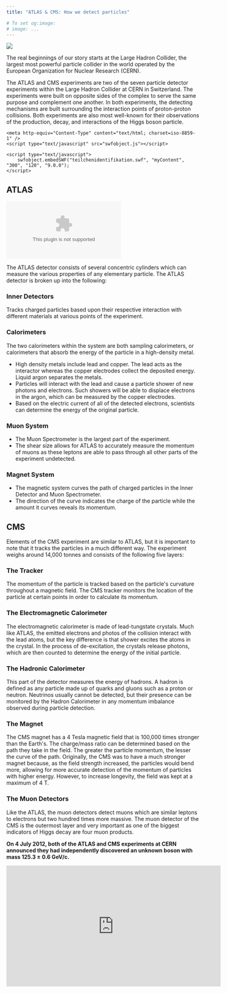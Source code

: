```yaml
---
title: "ATLAS & CMS: How we detect particles"

# To set og:image:
# image: ...
---
```


![](https://upload.wikimedia.org/wikipedia/commons/thumb/7/74/LHC.svg/800px-LHC.svg.png)

The real beginnings of our story starts at the Large Hadron Collider, the largest most powerful particle collider in the world operated by the European Organization for Nuclear Research (CERN).

The ATLAS and CMS experiments are two of the seven particle detector experiments within the Large Hadron Collider at CERN in Switzerland. The experiments were built on opposite sides of the complex to serve the same purpose and complement one another. In both experiments, the detecting mechanisms are built surrounding the interaction points of proton-proton collisions. Both experiments are also most well-known for their observations of the production, decay, and interactions of the Higgs boson particle.


    <meta http-equiv="Content-Type" content="text/html; charset=iso-8859-1" />
    <script type="text/javascript" src="swfobject.js"></script>

    <script type="text/javascript">
        swfobject.embedSWF("teilchenidentifikation.swf", "myContent", "300", "120", "9.0.0");
    </script>

## ATLAS

<embed src="/teilchenidentifikation.swf">

The ATLAS detector consists of several concentric cylinders which can measure the various properties of any elementary particle. The ATLAS detector is broken up into the following:

### Inner Detectors
Tracks charged particles based upon their respective interaction with different materials at various points of the experiment.

### Calorimeters
The two calorimeters within the system are both sampling calorimeters, or calorimeters that absorb the energy of the particle in a high-density metal.
* High density metals include lead and copper. The lead acts as the interactor whereas the copper electrodes collect the deposited energy. Liquid argon separates the metals.
* Particles will interact with the lead and cause a particle shower of new photons and electrons. Such showers will be able to displace electrons in the argon, which can be measured by the copper electrodes.
* Based on the electric current of all of the detected electrons, scientists can determine the energy of the original particle.

### Muon System
* The Muon Spectrometer is the largest part of the experiment.
* The shear size allows for ATLAS to accurately measure the momentum of muons as these leptons are able to pass through all other parts of the experiment undetected.

### Magnet System
* The magnetic system curves the path of charged particles in the Inner Detector and Muon Spectrometer.
* The direction of the curve indicates the charge of the particle while the amount it curves reveals its momentum.

## CMS

Elements of the CMS experiment are similar to ATLAS, but it is important to note that it tracks the particles in a much different way. The experiment weighs around 14,000 tonnes and consists of the following five layers:

### The Tracker
The momentum of the particle is tracked based on the particle's curvature throughout a magnetic field. The CMS tracker monitors the location of the particle at certain points in order to calculate its momentum.

### The Electromagnetic Calorimeter
The electromagnetic calorimeter is made of lead-tungstate crystals. Much like ATLAS, the emitted electrons and photos of the collision interact with the lead atoms, but the key difference is that shower excites the atoms in the crystal. In the process of de-excitation, the crystals release photons, which are then counted to determine the energy of the initial particle.

### The Hadronic Calorimeter
This part of the detector measures the energy of hadrons. A hadron is defined as any particle made up of quarks and gluons such as a proton or neutron. Neutrinos usually cannot be detected, but their presence can be monitored by the Hadron Calorimeter in any momentum imbalance observed during particle detection.

### The Magnet
The CMS magnet has a 4 Tesla magnetic field that is 100,000 times stronger than the Earth's. The charge/mass ratio can be determined based on the path they take in the field. The greater the particle momentum, the lesser the curve of the path. Originally, the CMS was to have a much stronger magnet because, as the field strength increased, the particles would bend more, allowing for more accurate detection of the momentum of particles with higher energy. However, to increase longevity, the field was kept at a maximum of 4 T.

### The Muon Detectors
Like the ATLAS, the muon detectors detect muons which are similar leptons to electrons but two hundred times more massive. The muon detector of the CMS is the outermost layer and very important as one of the biggest indicators of Higgs decay are four muon products.

**On 4 July 2012, both of the ATLAS and CMS experiments at CERN announced they had independently discovered an unknown boson with mass 125.3 ± 0.6 GeV/c.**

<iframe width="560" height="315" src="https://www.youtube.com/embed/pQhbhpU9Wrg" frameborder="0" allow="autoplay; encrypted-media" allowfullscreen></iframe>
